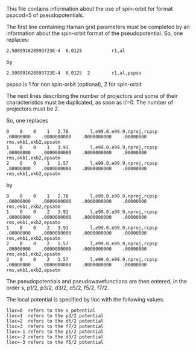 This file contains information about the use of spin-orbit
for format pspcod=5 of pseudopotentials.

The first line containing Haman grid parameters must be completed by
an information about the spin-orbit format of the pseudopotential.
So, one replaces:

    2.508991628593723E-4  0.0125           r1,al

by

    2.508991628593723E-4  0.0125  2        r1,al,pspso

pspso is 1 for non spin-orbit (optional),
         2 for spin-orbit


The next lines describing the number of projectors and some of their
characteristics must be duplicated, as soon as l/=0.
The number of projectors must be 2.

So, one replaces

    0    0    0    1   2.76        l,e99.0,e99.9,nproj,rcpsp
    .00000000    .0000000000    .0000000000    .00000000   rms,ekb1,ekb2,epsatm
    1    0    0    1   3.91        l,e99.0,e99.9,nproj,rcpsp
    .00000000    .0000000000    .0000000000    .00000000   rms,ekb1,ekb2,epsatm
    2    0    0    1   1.57        l,e99.0,e99.9,nproj,rcpsp
    .00000000    .0000000000    .0000000000    .00000000   rms,ekb1,ekb2,epsatm

by

    0    0    0    1   2.76        l,e99.0,e99.9,nproj,rcpsp
    .00000000    .0000000000    .0000000000    .00000000   rms,ekb1,ekb2,epsatm
    1    0    0    2   3.91        l,e99.0,e99.9,nproj,rcpsp
    .00000000    .0000000000    .0000000000    .00000000   rms,ekb1,ekb2,epsatm
    1    0    0    2   3.91        l,e99.0,e99.9,nproj,rcpsp
    .00000000    .0000000000    .0000000000    .00000000   rms,ekb1,ekb2,epsatm
    2    0    0    2   1.57        l,e99.0,e99.9,nproj,rcpsp
    .00000000    .0000000000    .0000000000    .00000000   rms,ekb1,ekb2,epsatm
    2    0    0    2   1.57        l,e99.0,e99.9,nproj,rcpsp
    .00000000    .0000000000    .0000000000    .00000000   rms,ekb1,ekb2,epsatm


The pseudopotentials and pseudowavefunctions are then entered,
in the order  s, p1/2, p3/2, d3/2, d5/2, f5/2, f7/2.


The local potential is specified by lloc with the following values:

    lloc=0  refers to the s potential
    lloc=1  refers to the p3/2 potential
    lloc=2  refers to the d5/2 potential
    lloc=3  refers to the f7/2 potential
    lloc=-1 refers to the p1/2 potential
    lloc=-2 refers to the d3/2 potential
    lloc=-3 refers to the f5/2 potential
